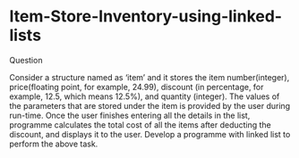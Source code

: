 # Item-Store-Inventory-using-linked-lists

Question

Consider a structure named as ‘item’ and it stores the item number(integer), price(floating point, for example, 24.99), discount
(in percentage, for example, 12.5, which means 12.5%), and quantity (integer). 
The values of the parameters that are stored under the item is provided by the user during run-time. 
Once the user finishes entering all the details in the list, programme calculates the total cost of all the items after deducting the discount,
and displays it to the user. Develop a programme with linked list to perform the above task.
